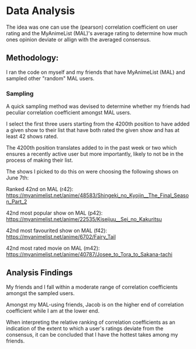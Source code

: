 # Data Analysis
The idea was one can use the (pearson) correlation coefficient on user rating
and the MyAnimeList (MAL)'s average rating to determine
how much ones opinion deviate or allign with the averaged consensus.

## Methodology:

I ran the code on myself and my friends that have MyAnimeList (MAL)
and sampled other "random" MAL users.

### Sampling
A quick sampling method was devised to determine whether
my friends had peculiar correlation coefficient amongst MAL users.

I select the first three users starting from the 4200th position to have
added a given show to their list that have both rated the given show
and has at least 42 shows rated.

The 4200th position translates added to in the past week or two
which ensures a recently active user
but more importantly, likely to not be in the process of making their list.

The shows I picked to do this on were choosing the following shows on June 7th:

Ranked 42nd on MAL (r42):
https://myanimelist.net/anime/48583/Shingeki_no_Kyojin__The_Final_Season_Part_2

42nd most popular show on MAL (p42):
https://myanimelist.net/anime/22535/Kiseijuu__Sei_no_Kakuritsu

42nd most favourited show on MAL (f42):
https://myanimelist.net/anime/6702/Fairy_Tail

42nd most rated movie on MAL (m42):
https://myanimelist.net/anime/40787/Josee_to_Tora_to_Sakana-tachi

## Analysis Findings
My friends and I fall within a moderate range of correlation coefficients
amongst the sampled users.

Amongst my MAL-using friends,
Jacob is on the higher end of correlation coefficient
while I am at the lower end.

When interpreting the relative ranking of correlation coefficients as an
indication of the extent to which a user's ratings deviate  from the consensus,
it can be concluded that I have the hottest takes among my friends.
